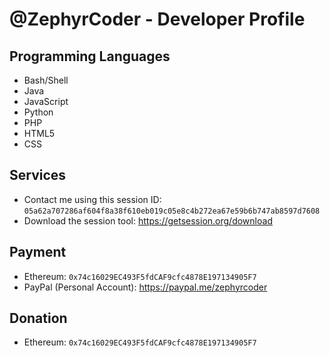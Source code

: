 # @ZephyrCoder - Developer Profile

## Programming Languages

- Bash/Shell
- Java
- JavaScript
- Python
- PHP
- HTML5
- CSS

## Services

- Contact me using this session ID: `05a62a707286af604f8a38f610eb019c05e8c4b272ea67e59b6b747ab8597d7608`
- Download the session tool: https://getsession.org/download

## Payment

- Ethereum: `0x74c16029EC493F5fdCAF9cfc4878E197134905F7`
- PayPal (Personal Account): https://paypal.me/zephyrcoder

## Donation

- Ethereum: `0x74c16029EC493F5fdCAF9cfc4878E197134905F7`
